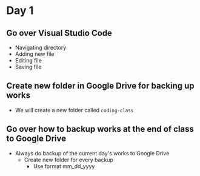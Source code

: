 # Day 1

## Go over Visual Studio Code
- Navigating directory
- Adding new file
- Editing file
- Saving file

## Create new folder in Google Drive for backing up works
- We will create a new folder called `coding-class`

## Go over how to backup works at the end of class to Google Drive
- Always do backup of the current day's works to Google Drive
  - Create new folder for every backup
    - Use format mm_dd_yyyy
